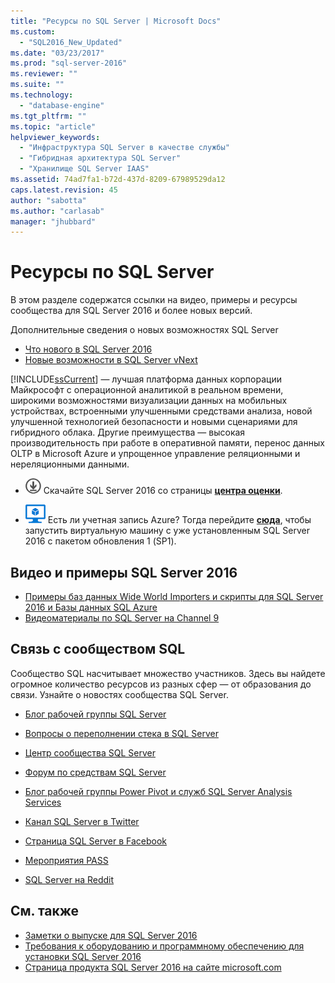 ```yaml
---
title: "Ресурсы по SQL Server | Microsoft Docs"
ms.custom: 
  - "SQL2016_New_Updated"
ms.date: "03/23/2017"
ms.prod: "sql-server-2016"
ms.reviewer: ""
ms.suite: ""
ms.technology: 
  - "database-engine"
ms.tgt_pltfrm: ""
ms.topic: "article"
helpviewer_keywords: 
  - "Инфраструктура SQL Server в качестве службы"
  - "Гибридная архитектура SQL Server"
  - "Хранилище SQL Server IAAS"
ms.assetid: 74ad7fa1-b72d-437d-8209-67989529da12
caps.latest.revision: 45
author: "sabotta"
ms.author: "carlasab"
manager: "jhubbard"
---
```

# Ресурсы по SQL Server
  В этом разделе содержатся ссылки на видео, примеры и ресурсы сообщества для SQL Server 2016 и более новых версий.  
  
 Дополнительные сведения о новых возможностях SQL Server
 - [Что нового в SQL Server 2016](../sql-server/what-s-new-in-sql-server-2016.md)
 - [Новые возможности в SQL Server vNext](../sql-server/what-s-new-in-sql-server-vnext.md)  
  
 [!INCLUDE[ssCurrent](../includes/sscurrent-md.md)] — лучшая платформа данных корпорации Майкрософт с операционной аналитикой в реальном времени, широкими возможностями визуализации данных на мобильных устройствах, встроенными улучшенными средствами анализа, новой улучшенной технологией безопасности и новыми сценариями для гибридного облака. Другие преимущества — высокая производительность при работе в оперативной памяти, перенос данных OLTP в Microsoft Azure и упрощенное управление реляционными и нереляционными данными.  
  
-   [![Скачайте со страницы центра оценки](../analysis-services/media/download.png)](https://www.microsoft.com/en-us/evalcenter/evaluate-sql-server-2016) Скачайте SQL Server 2016 со страницы **[центра оценки](https://www.microsoft.com/en-us/evalcenter/evaluate-sql-server-2016)**.  
  
- ![Маленький значок виртуальной машины Azure](../analysis-services/media/azure-virtual-machine-small.png) Есть ли учетная запись Azure?  Тогда перейдите **[сюда](https://azure.microsoft.com/en-us/marketplace/partners/microsoft/sqlserver2016sp1standardwindowsserver2016/)**, чтобы запустить виртуальную машину с уже установленным SQL Server 2016 с пакетом обновления 1 (SP1). 
  
## <a name="sql-server-2016-videos-and-samples"></a>Видео и примеры SQL Server 2016  
- [Примеры баз данных Wide World Importers и скрипты для SQL Server 2016 и Базы данных SQL Azure](https://github.com/Microsoft/sql-server-samples)  
- [Видеоматериалы по SQL Server на Channel 9](https://channel9.msdn.com/Search?term=SQL%20Server%202016)  
  
##  <a name="a-namecommunitya-connect-with-the-sql-community"></a><a name="community"></a>Связь с сообществом SQL  
 Сообщество SQL насчитывает множество участников. Здесь вы найдете огромное количество ресурсов из разных сфер — от образования до связи. Узнайте о новостях сообщества SQL Server.  
  
-   [Блог рабочей группы SQL Server](http://blogs.technet.com/b/dataplatforminsider/)  
  
-   [Вопросы о переполнении стека в SQL Server](http://stackoverflow.com/questions/tagged/sql-server)  
  
-   [Центр сообщества SQL Server](http://www.microsoft.com/sqlserver/2008/en/us/community.aspx)  
  
-   [Форум по средствам SQL Server](https://social.technet.microsoft.com/Forums/sqlserver/en-US/home?forum=sqltools)  
  
-   [Блог рабочей группы Power Pivot и служб SQL Server Analysis Services](http://blogs.msdn.com/powerpivot/default.aspx)  
  
-   [Канал SQL Server в Twitter](http://twitter.com/ms_sql_server)  
  
-   [Страница SQL Server в Facebook](http://www.facebook.com/sqlserver)  
  
-   [Мероприятия PASS](http://www.sqlpass.org/Events.aspx)  
  
-   [SQL Server на Reddit](https://www.reddit.com/r/sqlserver)  
  
## <a name="see-also"></a>См. также
- [Заметки о выпуске для SQL Server 2016](../sql-server/sql-server-2016-release-notes.md)
- [Требования к оборудованию и программному обеспечению для установки SQL Server 2016](../sql-server/install/hardware-and-software-requirements-for-installing-sql-server-2016.md)
 -  [Страница продукта SQL Server 2016 на сайте microsoft.com](http://www.microsoft.com/en-us/server-cloud/products/sql-server-2016/)  
  
  